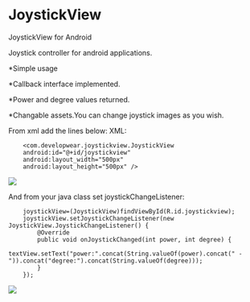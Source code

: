# JoystickView
JoystickView for Android

Joystick controller for android applications.

*Simple usage

*Callback interface implemented.

*Power and degree values returned.

*Changable assets.You can change joystick images as you wish.


From xml add the lines below:
XML:

        <com.developwear.joystickview.JoystickView
        android:id="@+id/joystickview"
        android:layout_width="500px"
        android:layout_height="500px" />

![](https://github.com/clkasd/JoystickView/blob/master/readmeImages/Image_1447056442984.png)

And from your java class set joystickChangeListener:

        joystickView=(JoystickView)findViewById(R.id.joystickview);
        joystickView.setJoystickChangeListener(new JoystickView.JoystickChangeListener() {
            @Override
            public void onJoystickChanged(int power, int degree) {
                textView.setText("power:".concat(String.valueOf(power).concat(" - ")).concat("degree:").concat(String.valueOf(degree)));
            }
        });

![](https://github.com/clkasd/JoystickView/blob/master/readmeImages/2015-11-09%2008.04.34.png)


